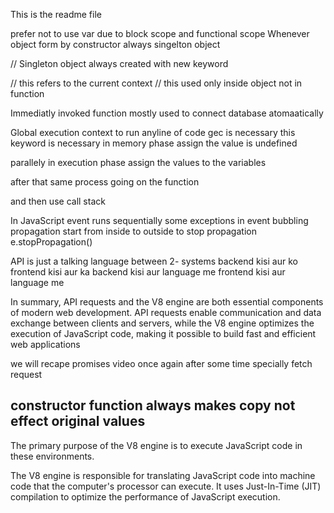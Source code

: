This is the readme file

prefer not to use var due to block scope and functional scope
Whenever object form by constructor always singelton object

// Singleton object always created with new keyword

// this refers to the current context 
// this used only inside object not in function

Immediatly invoked function mostly used to connect database atomaatically

Global execution context
to run anyline of code gec is necessary this keyword is necessary in memory phase assign the value is undefined

parallely in execution phase assign the values to the variables

after that same process going on the function

and then use call stack

In JavaScript event runs sequentially some exceptions
in event bubbling propagation start from inside to outside
to stop propagation e.stopPropagation()

API is just a talking language between 2- systems backend kisi aur ko frontend kisi aur ka 
backend kisi aur language me frontend kisi aur language me


In summary, API requests and the V8 engine are both essential components of modern web development. API requests enable communication and data exchange between clients and servers, while the V8 engine optimizes the execution of JavaScript code, making it possible to build fast and efficient web applications

we will recape promises video once again after some time specially fetch request


## constructor function always makes copy not effect original values  

The primary purpose of the V8 engine is to execute JavaScript code in these environments.

The V8 engine is responsible for translating JavaScript code into machine code that the computer's processor can execute. It uses Just-In-Time (JIT) compilation to optimize the performance of JavaScript execution.